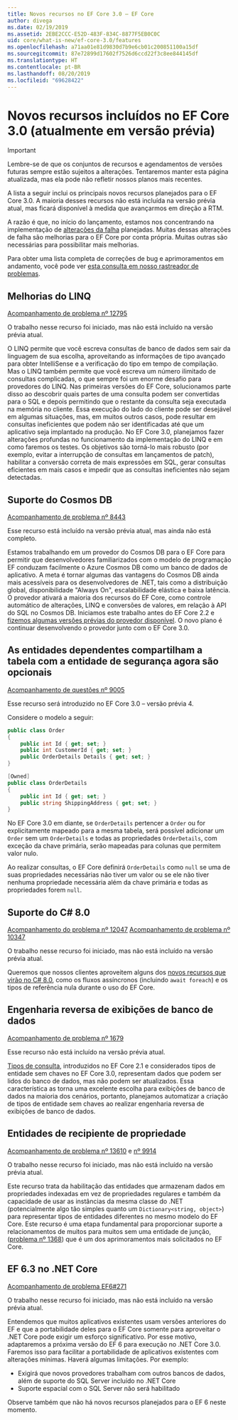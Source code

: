 ```yaml
---
title: Novos recursos no EF Core 3.0 – EF Core
author: divega
ms.date: 02/19/2019
ms.assetid: 2EBE2CCC-E52D-483F-834C-8877F5EB0C0C
uid: core/what-is-new/ef-core-3.0/features
ms.openlocfilehash: a71aa01e81d9830d7b9e6cb01c200851100a15df
ms.sourcegitcommit: 87e72899d17602f7526d6ccd22f3c8ee844145df
ms.translationtype: HT
ms.contentlocale: pt-BR
ms.lasthandoff: 08/20/2019
ms.locfileid: "69628422"
---
```

# <a name="new-features-included-in-ef-core-30-currently-in-preview"></a>Novos recursos incluídos no EF Core 3.0 (atualmente em versão prévia)

> [!IMPORTANT]
> Lembre-se de que os conjuntos de recursos e agendamentos de versões futuras sempre estão sujeitos a alterações. Tentaremos manter esta página atualizada, mas ela pode não refletir nossos planos mais recentes.

A lista a seguir inclui os principais novos recursos planejados para o EF Core 3.0.
A maioria desses recursos não está incluída na versão prévia atual, mas ficará disponível à medida que avançarmos em direção a RTM.

A razão é que, no início do lançamento, estamos nos concentrando na implementação de [alterações da falha](xref:core/what-is-new/ef-core-3.0/breaking-changes) planejadas.
Muitas dessas alterações de falha são melhorias para o EF Core por conta própria.
Muitas outras são necessárias para possibilitar mais melhorias. 

Para obter uma lista completa de correções de bug e aprimoramentos em andamento, você pode ver [esta consulta em nosso rastreador de problemas](https://github.com/aspnet/EntityFrameworkCore/issues?q=is%3Aopen+is%3Aissue+milestone%3A3.0.0+sort%3Areactions-%2B1-desc).

## <a name="linq-improvements"></a>Melhorias do LINQ 

[Acompanhamento de problema nº 12795](https://github.com/aspnet/EntityFrameworkCore/issues/12795)

O trabalho nesse recurso foi iniciado, mas não está incluído na versão prévia atual.

O LINQ permite que você escreva consultas de banco de dados sem sair da linguagem de sua escolha, aproveitando as informações de tipo avançado para obter IntelliSense e a verificação do tipo em tempo de compilação.
Mas o LINQ também permite que você escreva um número ilimitado de consultas complicadas, o que sempre foi um enorme desafio para provedores do LINQ.
Nas primeiras versões do EF Core, solucionamos parte disso ao descobrir quais partes de uma consulta podem ser convertidas para o SQL e depois permitindo que o restante da consulta seja executada na memória no cliente.
Essa execução do lado do cliente pode ser desejável em algumas situações, mas, em muitos outros casos, pode resultar em consultas ineficientes que podem não ser identificadas até que um aplicativo seja implantado na produção.
No EF Core 3.0, planejamos fazer alterações profundas no funcionamento da implementação do LINQ e em como faremos os testes.
Os objetivos são torná-lo mais robusto (por exemplo, evitar a interrupção de consultas em lançamentos de patch), habilitar a conversão correta de mais expressões em SQL, gerar consultas eficientes em mais casos e impedir que as consultas ineficientes não sejam detectadas.

## <a name="cosmos-db-support"></a>Suporte do Cosmos DB 

[Acompanhamento de problema nº 8443](https://github.com/aspnet/EntityFrameworkCore/issues/8443)

Esse recurso está incluído na versão prévia atual, mas ainda não está completo. 

Estamos trabalhando em um provedor do Cosmos DB para o EF Core para permitir que desenvolvedores familiarizados com o modelo de programação EF conduzam facilmente o Azure Cosmos DB como um banco de dados de aplicativo.
A meta é tornar algumas das vantagens do Cosmos DB ainda mais acessíveis para os desenvolvedores de .NET, tais como a distribuição global, disponibilidade "Always On", escalabilidade elástica e baixa latência.
O provedor ativará a maioria dos recursos do EF Core, como controle automático de alterações, LINQ e conversões de valores, em relação à API do SQL no Cosmos DB.
Iniciamos este trabalho antes do EF Core 2.2 e [fizemos algumas versões prévias do provedor disponível](https://blogs.msdn.microsoft.com/dotnet/2018/10/17/announcing-entity-framework-core-2-2-preview-3/).
O novo plano é continuar desenvolvendo o provedor junto com o EF Core 3.0. 

## <a name="dependent-entities-sharing-the-table-with-the-principal-are-now-optional"></a>As entidades dependentes compartilham a tabela com a entidade de segurança agora são opcionais

[Acompanhamento de questões nº 9005](https://github.com/aspnet/EntityFrameworkCore/issues/9005)

Esse recurso será introduzido no EF Core 3.0 – versão prévia 4.

Considere o modelo a seguir:
```C#
public class Order
{
    public int Id { get; set; }
    public int CustomerId { get; set; }
    public OrderDetails Details { get; set; }
}

[Owned]
public class OrderDetails
{
    public int Id { get; set; }
    public string ShippingAddress { get; set; }
}
```

No EF Core 3.0 em diante, se `OrderDetails` pertencer a `Order` ou for explicitamente mapeado para a mesma tabela, será possível adicionar um `Order` sem um `OrderDetails` e todas as propriedades `OrderDetails`, com exceção da chave primária, serão mapeadas para colunas que permitem valor nulo.

Ao realizar consultas, o EF Core definirá `OrderDetails` como `null` se uma de suas propriedades necessárias não tiver um valor ou se ele não tiver nenhuma propriedade necessária além da chave primária e todas as propriedades forem `null`.

## <a name="c-80-support"></a>Suporte do C# 8.0

[Acompanhamento do problema nº 12047](https://github.com/aspnet/EntityFrameworkCore/issues/12047)
[Acompanhamento de problema nº 10347](https://github.com/aspnet/EntityFrameworkCore/issues/10347)

O trabalho nesse recurso foi iniciado, mas não está incluído na versão prévia atual.

Queremos que nossos clientes aproveitem alguns dos [novos recursos que virão no C# 8.0](https://blogs.msdn.microsoft.com/dotnet/2018/11/12/building-c-8-0/), como os fluxos assíncronos (incluindo `await foreach`) e os tipos de referência nula durante o uso do EF Core.

## <a name="reverse-engineering-of-database-views"></a>Engenharia reversa de exibições de banco de dados

[Acompanhamento de problema nº 1679](https://github.com/aspnet/EntityFrameworkCore/issues/1679)

Esse recurso não está incluído na versão prévia atual.

[Tipos de consulta](xref:core/modeling/query-types), introduzidos no EF Core 2.1 e considerados tipos de entidade sem chaves no EF Core 3.0, representam dados que podem ser lidos do banco de dados, mas não podem ser atualizados.
Essa característica as torna uma excelente escolha para exibições de banco de dados na maioria dos cenários, portanto, planejamos automatizar a criação de tipos de entidade sem chaves ao realizar engenharia reversa de exibições de banco de dados.

## <a name="property-bag-entities"></a>Entidades de recipiente de propriedade

[Acompanhamento de problema nº 13610](https://github.com/aspnet/EntityFrameworkCore/issues/13610) e [nº 9914](https://github.com/aspnet/EntityFrameworkCore/issues/9914)

O trabalho nesse recurso foi iniciado, mas não está incluído na versão prévia atual. 

Este recurso trata da habilitação das entidades que armazenam dados em propriedades indexadas em vez de propriedades regulares e também da capacidade de usar as instâncias da mesma classe do .NET (potencialmente algo tão simples quanto um `Dictionary<string, object>`) para representar tipos de entidades diferentes no mesmo modelo do EF Core.
Este recurso é uma etapa fundamental para proporcionar suporte a relacionamentos de muitos para muitos sem uma entidade de junção, ([problema nº 1368](https://github.com/aspnet/EntityFrameworkCore/issues/1368)) que é um dos aprimoramentos mais solicitados no EF Core.

## <a name="ef-63-on-net-core"></a>EF 6.3 no .NET Core

[Acompanhamento de problema EF6#271](https://github.com/aspnet/EntityFramework6/issues/271)

O trabalho nesse recurso foi iniciado, mas não está incluído na versão prévia atual. 

Entendemos que muitos aplicativos existentes usam versões anteriores do EF e que a portabilidade deles para o EF Core somente para aproveitar o .NET Core pode exigir um esforço significativo.
Por esse motivo, adaptaremos a próxima versão do EF 6 para execução no .NET Core 3.0.
Faremos isso para facilitar a portabilidade de aplicativos existentes com alterações mínimas.
Haverá algumas limitações. Por exemplo:
- Exigirá que novos provedores trabalham com outros bancos de dados, além de suporte do SQL Server incluído no .NET Core
- Suporte espacial com o SQL Server não será habilitado

Observe também que não há novos recursos planejados para o EF 6 neste momento.
